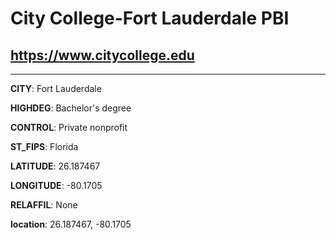 # City College-Fort Lauderdale PBI
## <https://www.citycollege.edu>
---
**CITY**: Fort Lauderdale

**HIGHDEG**: Bachelor's degree

**CONTROL**: Private nonprofit

**ST_FIPS**: Florida

**LATITUDE**: 26.187467

**LONGITUDE**: -80.1705

**RELAFFIL**: None

**location**: 26.187467, -80.1705